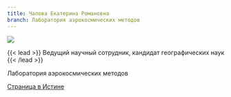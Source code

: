 ```yaml
---
title: Чалова Екатерина Романовна
branch: Лаборатория аэрокосмических методов
---
```

![](img/cher.jpg)

{{< lead >}} Ведущий научный сотрудник, кандидат географических наук {{< /lead >}}

Лаборатория аэрокосмических методов

[Страница в Истине](https://istina.msu.ru/workers/514624)